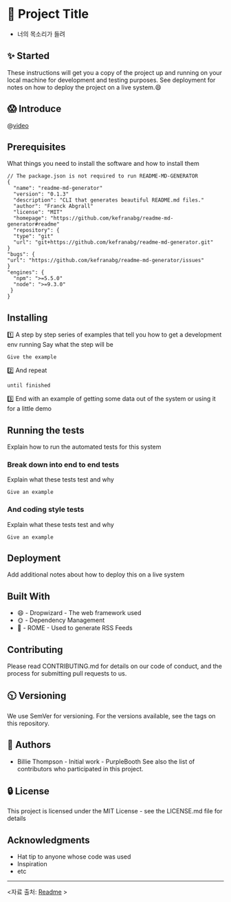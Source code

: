 # :rocket: Project Title

- 너의 목소리가 들려



## :sparkles: Started

These instructions will get you a copy of the project up and running on your local machine for development and testing purposes. See deployment for notes on how to deploy the project on a live system.:smile:

## :scream: Introduce

@[video](https://www.youtube.com/watch?v=wcsVjmHrUQg)

## Prerequisites

What things you need to install the software and how to install them

```
// The package.json is not required to run README-MD-GENERATOR
{
  "name": "readme-md-generator"
  "version": "0.1.3"
  "description": "CLI that generates beautiful README.md files."
  "author": "Franck Abgrall"
  "license": "MIT"
  "homepage": "https://github.com/kefranabg/readme-md-generator#readme"
  "repository": {
  "type": "git"
  "url": "git+https://github.com/kefranabg/readme-md-generator.git"
}
"bugs": {
"url": "https://github.com/kefranabg/readme-md-generator/issues"
}
"engines": {
  "npm": ">=5.5.0"
  "node": ">=9.3.0"
 }
}
```

## Installing

:one: A step by step series of examples that tell you how to get a development env running
Say what the step will be

```
Give the example
```

:two: And repeat

```
until finished
```

:three: End with an example of getting some data out of the system or using it for a little demo

## Running the tests

Explain how to run the automated tests for this system

### Break down into end to end tests

Explain what these tests test and why

```
Give an example
```

### And coding style tests

Explain what these tests test and why

```
Give an example
```

## Deployment

Add additional notes about how to deploy this on a live system

## Built With

-  :smile: - Dropwizard - The web framework used
-  :sun_with_face: - Dependency Management
-  :baby: - ROME - Used to generate RSS Feeds



## Contributing

Please read CONTRIBUTING.md for details on our code of conduct, and the process for submitting pull requests to us.

## :clock1030: Versioning

We use SemVer for versioning. For the versions available, see the tags on this repository.

## :shrug: Authors

- Billie Thompson - Initial work - PurpleBooth
  See also the list of contributors who participated in this project.

## :lock: License

This project is licensed under the MIT License - see the LICENSE.md file for details



## Acknowledgments

- Hat tip to anyone whose code was used
- Inspiration
- etc

---

<자료 출처: [Readme](https://gist.github.com/PurpleBooth/109311bb0361f32d87a2#file-readme-template-md, "Readme") >